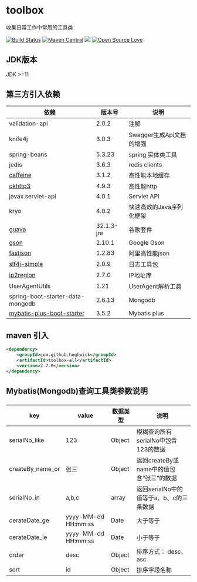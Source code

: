 # toolbox

收集日常工作中常用的工具类

[![Build Status](https://app.travis-ci.com/HughWick/toolbox.svg?branch=2.7.X)](https://app.travis-ci.com/github/HughWick/toolbox)
[![Maven Central](https://maven-badges.herokuapp.com/maven-central/com.github.hughwick/toolbox-all/badge.svg)](https://maven-badges.herokuapp.com/maven-central/com.github.hughwick/toolbox-all)
[![](https://img.shields.io/badge/license-Apache2-FF0080.svg)](https://github.com/hughwick/toolbox/blob/master/LICENSE.txt)
[![Open Source Love](https://badges.frapsoft.com/os/v2/open-source.svg?v=103)](https://github.com/hughwick/toolbox)

## JDK版本

JDK >=11

## 第三方引入依赖

| 依赖                                                    | 版本号        | 说明                |
|--------------------------------------------------------|------------|-------------------|
| validation-api                                         | 2.0.2      | 注解                |
| knife4j                                                | 3.0.3      | Swagger生成Api文档的增强 |
| spring-beans                                           | 5.3.23     | spring 实体类工具      |
| jedis                                                  | 3.6.3      | redis clients     |
| [caffeine](https://github.com/ben-manes/caffeine)      | 3.1.2      | 高性能本地缓存           |
| [okhttp3](https://github.com/square/okhttp)            | 4.9.3      | 高性能http           |
| javax.servlet-api                                      | 4.0.1      | Servlet API       |
| kryo                                                   | 4.0.2      | 快速高效的Java序列化框架    |
| [guava](https://github.com/google/guava)               | 32.1.3-jre | 谷歌套件              |
| [gson](https://github.com/google/gson)                 | 2.10.1     | Google Gson       |
| [fastjson](https://github.com/alibaba/fastjson2)       | 1.2.83     | 阿里高性能json         |
| [slf4j-simple](https://github.com/qos-ch/slf4j)        | 2.0.9      | 日志工具包             |
| [ip2region](https://github.com/lionsoul2014/ip2region) | 2.7.0      | IP地址库             |
| UserAgentUtils                                         | 1.21       | UserAgent解析工具     |
| spring-boot-starter-data-mongodb                       | 2.6.13     | Mongodb           |
| [mybatis-plus-boot-starter](https://www.baomidou.com/) | 3.5.2      | Mybatis plus      |

## maven 引入

```xml
<dependency>
    <groupId>com.github.hughwick</groupId>
    <artifactId>toolbox-all</artifactId>
    <version>2.7.0</version>
</dependency>
```


## Mybatis(Mongodb)查询工具类参数说明

##### 
| key              | value               | 数据类型  | 说明                               |
|------------------|---------------------|----------|----------------------------------|
| serialNo_like    | 123                 | Object   | 模糊查询所有serialNo中包含123的数据          |
| createBy_name_or | 张三                 | Object   | 返回createBy或name中的值包含“张三”的数据      |
| serialNo_in      | a,b,c               | array    | 返回serialNo中的值等于a、b、c的三条数据        |
| cerateDate_ge    | yyyy-MM-dd HH:mm:ss | Date     | 大于等于                             |
| cerateDate_le    | yyyy-MM-dd HH:mm:ss | Date     | 小于等于                             |
| order            | desc                | Object   | 排序方式：     desc、asc               |
| sort             | id                  | Object   | 排序字段名称                           |



